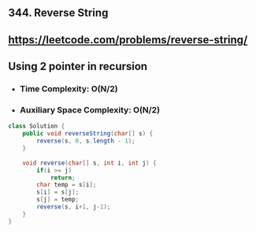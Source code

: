 ## 344. Reverse String
## https://leetcode.com/problems/reverse-string/

## Using 2 pointer in recursion

- ### Time Complexity: O(N/2)
- ### Auxiliary Space Complexity: O(N/2)

```java
class Solution {
    public void reverseString(char[] s) {
        reverse(s, 0, s.length - 1);
    }
    
    void reverse(char[] s, int i, int j) {
        if(i >= j)
            return;
        char temp = s[i];
        s[i] = s[j];
        s[j] = temp;
        reverse(s, i+1, j-1);
    }
}
```
